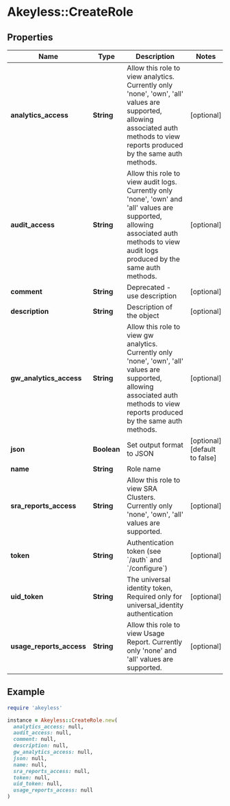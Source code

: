 # Akeyless::CreateRole

## Properties

| Name | Type | Description | Notes |
| ---- | ---- | ----------- | ----- |
| **analytics_access** | **String** | Allow this role to view analytics. Currently only &#39;none&#39;, &#39;own&#39;, &#39;all&#39; values are supported, allowing associated auth methods to view reports produced by the same auth methods. | [optional] |
| **audit_access** | **String** | Allow this role to view audit logs. Currently only &#39;none&#39;, &#39;own&#39; and &#39;all&#39; values are supported, allowing associated auth methods to view audit logs produced by the same auth methods. | [optional] |
| **comment** | **String** | Deprecated - use description | [optional] |
| **description** | **String** | Description of the object | [optional] |
| **gw_analytics_access** | **String** | Allow this role to view gw analytics. Currently only &#39;none&#39;, &#39;own&#39;, &#39;all&#39; values are supported, allowing associated auth methods to view reports produced by the same auth methods. | [optional] |
| **json** | **Boolean** | Set output format to JSON | [optional][default to false] |
| **name** | **String** | Role name |  |
| **sra_reports_access** | **String** | Allow this role to view SRA Clusters. Currently only &#39;none&#39;, &#39;own&#39;, &#39;all&#39; values are supported. | [optional] |
| **token** | **String** | Authentication token (see &#x60;/auth&#x60; and &#x60;/configure&#x60;) | [optional] |
| **uid_token** | **String** | The universal identity token, Required only for universal_identity authentication | [optional] |
| **usage_reports_access** | **String** | Allow this role to view Usage Report. Currently only &#39;none&#39; and &#39;all&#39; values are supported. | [optional] |

## Example

```ruby
require 'akeyless'

instance = Akeyless::CreateRole.new(
  analytics_access: null,
  audit_access: null,
  comment: null,
  description: null,
  gw_analytics_access: null,
  json: null,
  name: null,
  sra_reports_access: null,
  token: null,
  uid_token: null,
  usage_reports_access: null
)
```

